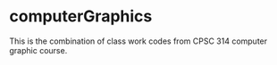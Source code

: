 # computerGraphics

This is the combination of class work codes from CPSC 314 computer graphic course.
